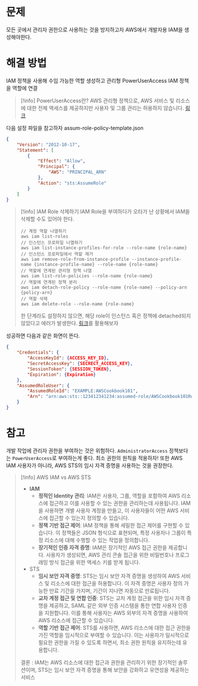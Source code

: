 # 문제
모든 곳에서 관리자 권한으로 사용하는 것을 방지하고자 AWS에서 개발자용 IAM을 생성해야한다.
# 해결 방법
IAM 정책을 사용해 수임 가능한 역할 생성하고 관리형 PowerUserAccess IAM 정책을 역할에 연결
>[!info] PowerUserAccess란?
>AWS 관리형 정책으로, AWS 서비스 및 리소스에 대한 전체 액세스를 제공하지만 사용자 및 그룹 관리는 허용하지 않습니다.
>[링크](https://docs.aws.amazon.com/ko_kr/aws-managed-policy/latest/reference/PowerUserAccess.html)

다음 설정 파일을 참고하자
assum-role-policy-template.json
```json
{
    "Version": "2012-10-17",
    "Statement": [
        {
            "Effect": "Allow",
            "Principal": { 
                "AWS": "PRINCIPAL_ARN"
            },
            "Action": "sts:AssumeRole"
        }
    ]
}
```


>[!info] IAM Role 삭제하기
>IAM Role을 부여하다가 오타가 난 상황에서 IAM을 삭제할 수도 있어야 한다.
> ```shell
> // 계정 역할 나열하기
> aws iam list-roles
> // 인스턴스 프로파일 나열하기
> aws iam list-instance-profiles-for-role --role-name {role-name}
> // 인스턴스 프로파일에서 역할 제거
> aws iam remove-role-from-instance-profile --instance-profile-name {instance-profile-name} --role-name {role-name}
> // 역할에 연계된 관리형 정책 나열
> aws iam list-role-policies --role-name {role-name}
> // 역할에 연계된 정책 분리
> aws iam detach-role-policy --role-name {role-name} --policy-arn {policy-arn}
> // 역할 삭제
> aws iam delete-role --role-name {role-name}
> ```
> 한 단계라도 설정하지 않으면, 해당 role이 인스턴스 혹은 정책에 detached되지 않았다고 에러가 발생한다.
> [링크](https://docs.aws.amazon.com/ko_kr/IAM/latest/UserGuide/id_roles_manage_delete.html#roles-managingrole-deleting-cli)를 활용해보자

성공하면 다음과 같은 화면이 뜬다.
```json
{
    "Credentials": {
        "AccessKeyId": {ACCESS_KEY_ID},
        "SecretAccessKey": {SECRECT_ACCESS_KEY},
        "SessionToken": {SESSION_TOKEN},
        "Expiration": {Expiration}
    },
    "AssumedRoleUser": {
        "AssumedRoleId": "EXAMPLE:AWSCookbook101",
        "Arn": "arn:aws:sts::123412341234:assumed-role/AWSCookbook101Role/AWSCookbook101"
    }
}
```
# 참고
개발 작업에 관리자 권한을 부여하는 것은 위험하다.
`AdministratorAccess` 정책보다는 `PowerUserAccess`로 부여하는게 좋다.
최소 권한의 원칙을 적용하자!
또한 AWS IAM 사용자가 아니라, AWS STS의 임시 자격 증명을 사용하는 것을 권장한다.
>[!info] AWS IAM vs AWS STS
>- **IAM**
>	- **정적인 Identity 관리**: IAM은 사용자, 그룹, 역할을 포함하여 AWS 리소스에 접근하고 이를 사용할 수 있는 권한을 관리하는데 사용됩니다. IAM을 사용하면 개별 사용자 계정을 만들고, 이 사용자들이 어떤 AWS 서비스에 접근할 수 있는지 정의할 수 있습니다.
>	- **정책 기반 접근 제어**: IAM 정책을 통해 세밀한 접근 제어를 구현할 수 있습니다. 이 정책들은 JSON 형식으로 표현되며, 특정 사용자나 그룹이 특정 리소스에 대해 수행할 수 있는 작업을 정의합니다.
>	- **장기적인 인증 자격 증명**: IAM은 장기적인 AWS 접근 권한을 제공합니다. 사용자가 생성되면, AWS 관리 콘솔 접근을 위한 비밀번호나 프로그래밍 방식 접근을 위한 액세스 키를 받게 됩니다.
>- STS
>	- **임시 보안 자격 증명**: STS는 임시 보안 자격 증명을 생성하여 AWS 서비스 및 리소스에 대한 접근을 허용합니다. 이 자격 증명은 사용자 정의 가능한 만료 기간을 가지며, 기간이 지나면 자동으로 만료됩니다.
>	- **교차 계정 접근 및 연합 인증**: STS는 교차 계정 접근을 위한 임시 자격 증명을 제공하고, SAML 같은 외부 인증 시스템을 통한 연합 사용자 인증을 지원합니다. 이를 통해 사용자는 AWS 외부의 자격 증명을 사용하여 AWS 리소스에 접근할 수 있습니다.
>	- **역할 기반 접근 제어**: STS를 사용하면, AWS 리소스에 대한 접근 권한을 가진 역할을 임시적으로 부여할 수 있습니다. 이는 사용자가 일시적으로 필요한 권한을 가질 수 있도록 하면서, 최소 권한 원칙을 유지하는데 유용합니다.
>
>결론 : IAM는 AWS 리소스에 대한 접근과 권한을 관리하기 위한 장기적인 솔루션이며, STS는 임시 보안 자격 증명을 통해 보안을 강화하고 유연성을 제공하는 서비스


